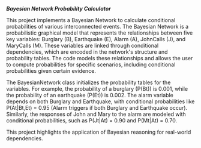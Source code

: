 ***Bayesian Network Probability Calculator***


This project implements a Bayesian Network to calculate conditional probabilities of various interconnected events. The Bayesian Network is a probabilistic graphical model that represents the relationships between five key variables: Burglary (B), Earthquake (E), Alarm (A), JohnCalls (J), and MaryCalls (M). These variables are linked through conditional dependencies, which are encoded in the network's structure and probability tables. The code models these relationships and allows the user to compute probabilities for specific scenarios, including conditional probabilities given certain evidence.

The BayesianNetwork class initializes the probability tables for the variables. For example, the probability of a burglary (P(Bt)) is 0.001, while the probability of an earthquake (P(Et)) is 0.002. The alarm variable depends on both Burglary and Earthquake, with conditional probabilities like P(At|Bt,Et) = 0.95 (Alarm triggers if both Burglary and Earthquake occur). Similarly, the responses of John and Mary to the alarm are modeled with conditional probabilities, such as P(Jt|At) = 0.90 and P(Mt|At) = 0.70.

This project highlights the application of Bayesian reasoning for real-world dependencies.
